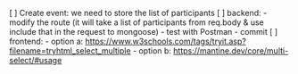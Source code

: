 



[ ] Create event: we need to store the list of participants
    [ ] backend:
        - modify the route (it will take a list of participants from req.body & use include that in the request to mongoose)
        - test with Postman
        - commit
    [ ] frontend:
        - option a: https://www.w3schools.com/tags/tryit.asp?filename=tryhtml_select_multiple
        - option b: https://mantine.dev/core/multi-select/#usage